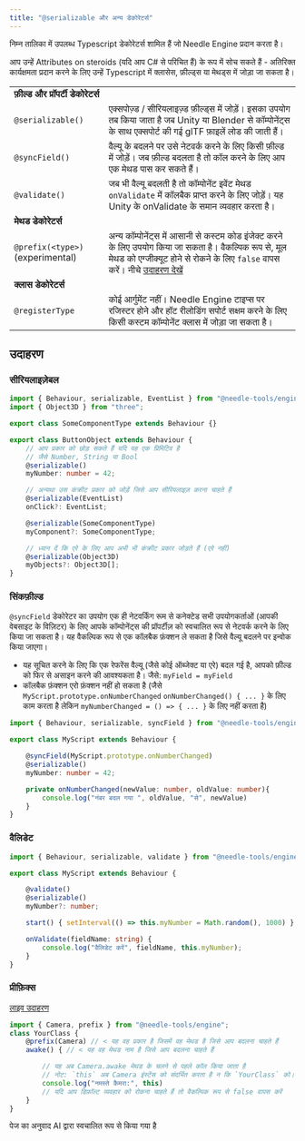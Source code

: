 ```yaml
---
title: "@serializable और अन्य डेकोरेटर्स"
---
```


निम्न तालिका में उपलब्ध Typescript डेकोरेटर्स शामिल हैं जो Needle Engine प्रदान करता है।

आप उन्हें Attributes on steroids (यदि आप C# से परिचित हैं) के रूप में सोच सकते हैं - अतिरिक्त कार्यक्षमता प्रदान करने के लिए उन्हें Typescript में क्लासेस, फ़ील्ड्स या मेथड्स में जोड़ा जा सकता है।

|  |  |
| --- | ---
| **फ़ील्ड और प्रॉपर्टी डेकोरेटर्स** | |
| `@serializable()` | एक्सपोज़्ड / सीरियलाइज़्ड फ़ील्ड्स में जोड़ें। इसका उपयोग तब किया जाता है जब Unity या Blender से कॉम्पोनेंट्स के साथ एक्सपोर्ट की गई glTF फ़ाइलें लोड की जाती हैं। |
| `@syncField()` | वैल्यू के बदलने पर उसे नेटवर्क करने के लिए किसी फ़ील्ड में जोड़ें। जब फ़ील्ड बदलता है तो कॉल करने के लिए आप एक मेथड पास कर सकते हैं। |
| `@validate()` | जब भी वैल्यू बदलती है तो कॉम्पोनेंट इवेंट मेथड `onValidate` में कॉलबैक प्राप्त करने के लिए जोड़ें। यह Unity के onValidate के समान व्यवहार करता है। |
| **मेथड डेकोरेटर्स** | |
| `@prefix(<type>)` (experimental) | अन्य कॉम्पोनेंट्स में आसानी से कस्टम कोड इंजेक्ट करने के लिए उपयोग किया जा सकता है। वैकल्पिक रूप से, मूल मेथड को एग्जीक्यूट होने से रोकने के लिए `false` वापस करें। नीचे [उदाहरण देखें](#prefix) |
| **क्लास डेकोरेटर्स** | |
| `@registerType` | कोई आर्गुमेंट नहीं। Needle Engine टाइप्स पर रजिस्टर होने और हॉट रीलोडिंग सपोर्ट सक्षम करने के लिए किसी कस्टम कॉम्पोनेंट क्लास में जोड़ा जा सकता है। |

## उदाहरण

### सीरियलाइज़ेबल

```ts twoslash
import { Behaviour, serializable, EventList } from "@needle-tools/engine";
import { Object3D } from "three";

export class SomeComponentType extends Behaviour {}

export class ButtonObject extends Behaviour {
    // आप प्रकार को छोड़ सकते हैं यदि यह एक प्रिमिटिव है
    // जैसे Number, String या Bool
    @serializable()
    myNumber: number = 42;

    // अन्यथा उस कंक्रीट प्रकार को जोड़ें जिसे आप सीरियलाइज़ करना चाहते हैं
    @serializable(EventList)
    onClick?: EventList;

    @serializable(SomeComponentType)
    myComponent?: SomeComponentType;

    // ध्यान दें कि एरे के लिए आप अभी भी कंक्रीट प्रकार जोड़ते हैं (एरे नहीं)
    @serializable(Object3D)
    myObjects?: Object3D[];
}
```

### सिंकफ़ील्ड

`@syncField` डेकोरेटर का उपयोग एक ही नेटवर्किंग रूम से कनेक्टेड सभी उपयोगकर्ताओं (आपकी वेबसाइट के विज़िटर) के लिए आपके कॉम्पोनेंट्स की प्रॉपर्टीज़ को स्वचालित रूप से नेटवर्क करने के लिए किया जा सकता है। यह वैकल्पिक रूप से एक कॉलबैक फ़ंक्शन ले सकता है जिसे वैल्यू बदलने पर इन्वोक किया जाएगा।

- यह सूचित करने के लिए कि एक रेफरेंस वैल्यू (जैसे कोई ऑब्जेक्ट या एरे) बदल गई है, आपको फ़ील्ड को फिर से असाइन करने की आवश्यकता है। जैसे: `myField = myField`
- कॉलबैक फ़ंक्शन एरो फ़ंक्शन नहीं हो सकता है (जैसे `MyScript.prototype.onNumberChanged` `onNumberChanged() { ... }` के लिए काम करता है लेकिन `myNumberChanged = () => { ... }` के लिए नहीं करता है)

```ts twoslash
import { Behaviour, serializable, syncField } from "@needle-tools/engine";

export class MyScript extends Behaviour {

    @syncField(MyScript.prototype.onNumberChanged)
    @serializable()
    myNumber: number = 42;

    private onNumberChanged(newValue: number, oldValue: number){
        console.log("नंबर बदल गया ", oldValue, "से", newValue)
    }
}
```

### वैलिडेट
```ts twoslash
import { Behaviour, serializable, validate } from "@needle-tools/engine";

export class MyScript extends Behaviour {

    @validate()
    @serializable()
    myNumber?: number;

    start() { setInterval(() => this.myNumber = Math.random(), 1000) }

    onValidate(fieldName: string) {
        console.log("वैलिडेट करें", fieldName, this.myNumber);
    }
}
```

### प्रीफ़िक्स
[लाइव उदाहरण](https://stackblitz.com/edit/needle-engine-prefix-example?file=src%2Fmain.ts)
```ts twoslash
import { Camera, prefix } from "@needle-tools/engine";
class YourClass {
    @prefix(Camera) // < यह वह प्रकार है जिसमें वह मेथड है जिसे आप बदलना चाहते हैं
    awake() { // < यह वह मेथड नाम है जिसे आप बदलना चाहते हैं

        // यह अब Camera.awake मेथड के चलने से पहले कॉल किया जाता है
        // नोट: `this` अब Camera इंस्टेंस को संदर्भित करता है न कि `YourClass` को। यह आपको कॉम्पोनेंट की इंटरनल स्टेट तक भी पहुंचने की अनुमति देता है।
        console.log("नमस्ते कैमरा:", this)
        // यदि आप डिफ़ॉल्ट व्यवहार को रोकना चाहते हैं तो वैकल्पिक रूप से false वापस करें
    }
}
```


पेज का अनुवाद AI द्वारा स्वचालित रूप से किया गया है